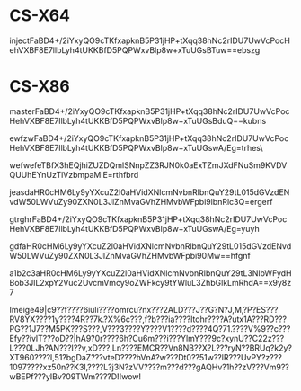 # CS-X64

injectFaBD4+/2iYxyQO9cTKfxapknB5P31jHP+tXqq38hNc2rIDU7UwVcPocHehVXBF8E7llbLyh4tUKKBfD5PQPWxvBlp8w+xTuUGsBTuw==ebszg

# CS-X86

masterFaBD4+/2iYxyQO9cTKfxapknB5P31jHP+tXqq38hNc2rIDU7UwVcPocHehVXBF8E7llbLyh4tUKKBfD5PQPWxvBlp8w+xTuUGsBduQ==kubns

ewfzwFaBD4+/2iYxyQO9cTKfxapknB5P31jHP+tXqq38hNc2rIDU7UwVcPocHehVXBF8E7llbLyh4tUKKBfD5PQPWxvBlp8w+xTuUGswA/Eg=trhes\



wefwefeTBfX3hEQjhiZUZDQmlSNnpZZ3RJN0k0aExTZmJXdFNuSm9KVDVQUUhEYnUzTlVzbmpaMlE=rthfbrd



jeasdaHR0cHM6Ly9yYXcuZ2l0aHVidXNlcmNvbnRlbnQuY29tL015dGVzdENvdW50LWVuZy90ZXN0L3JlZnMvaGVhZHMvbWFpbi9lbnRlc3Q=ergerf


gtrghrFaBD4+/2iYxyQO9cTKfxapknB5P31jHP+tXqq38hNc2rIDU7UwVcPocHehVXBF8E7llbLyh4tUKKBfD5PQPWxvBlp8w+xTuUGswA/Eg=yuyh


gdfaHR0cHM6Ly9yYXcuZ2l0aHVidXNlcmNvbnRlbnQuY29tL015dGVzdENvdW50LWVuZy90ZXN0L3JlZnMvaGVhZHMvbWFpbi90Mw==hfgnf

a1b2c3aHR0cHM6Ly9yYXcuZ2l0aHVidXNlcmNvbnRlbnQuY29tL3NlbWFydHBob3JlL2xpY2Vuc2UvcmVmcy9oZWFkcy9tYWluL3ZhbGlkLmRhdA==x9y8z7

Imeige49|c9??f????6iuli????omrcu?nx???2ALD???J??G?N?J,M,?P?ES???RV8YX????1y????4R??7k.?X%6c???,f?b???ia????ltohr????A?utx1A???RD???PG??1J7??M5PK???S???,V???3????Y????V1????d????4Q?71.????V%9??c???Efy??ivlT???oD??|hA9?0r????6h?Cu6m???i???YlmY???9c?xynU??C22z???L???0LJh?AN???I??v,xD???,Ln????EMCR??Vn8NB??X?L???ryN??BRUq?k2y?XT960????l,51?bgDaZ???vteD????hVnA?w???Dt0??51w??lR???UvPY?z???1097????xz50n??K3l,????L?j3N?zVV????m???d???gAQHv?1h??zV???Vm9??wBEPf???yIBv?09TWm????D!!wow!
